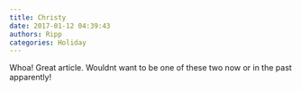```yaml
---
title: Christy
date: 2017-01-12 04:39:43
authors: Ripp
categories: Holiday
---
```


 Whoa! Great article. Wouldnt want to be one of these two now or in the past apparently!